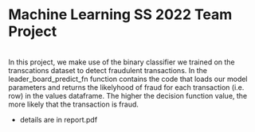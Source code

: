 # Machine Learning SS 2022 Team Project
<br>
In this project, we make use of the binary classifier we trained on the transcations dataset to detect fraudulent transactions.
In the leader_board_predict_fn function contains the code that loads our model parameters and returns the likelyhood of fraud for each transaction (i.e. row) in the values dataframe. The higher the decision function value, the more likely that the transaction is fraud. 

* details are in report.pdf

